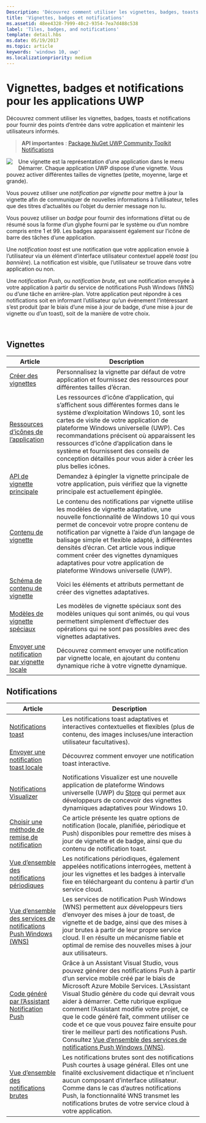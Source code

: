```yaml
---
Description: 'Découvrez comment utiliser les vignettes, badges, toasts et notifications pour fournir des points d’entrée dans votre application et maintenir les utilisateurs informés.'
title: 'Vignettes, badges et notifications'
ms.assetid: 48ee4328-7999-40c2-9354-7ea7d488c538
label: 'Tiles, badges, and notifications'
template: detail.hbs
ms.date: 05/19/2017
ms.topic: article
keywords: 'windows 10, uwp'
ms.localizationpriority: medium
---
```

# <a name="tiles-badges-and-notifications-for-uwp-apps"></a>Vignettes, badges et notifications pour les applications UWP
 

Découvrez comment utiliser les vignettes, badges, toasts et notifications pour fournir des points d’entrée dans votre application et maintenir les utilisateurs informés.

> **API importantes** : [Package NuGet UWP Community Toolkit Notifications](https://www.nuget.org/packages/Microsoft.Toolkit.Uwp.Notifications/)

<p><img style="float: left; margin: 0px 15px 15px 0px;" src="images/tile-and-live-tile.png" />
Une vignette est la représentation d’une application dans le menu Démarrer. Chaque application UWP dispose d’une vignette. Vous pouvez activer différentes tailles de vignettes (petite, moyenne, large et grande).</p>

<p>Vous pouvez utiliser une <em>notification par vignette</em> pour mettre à jour la vignette afin de communiquer de nouvelles informations à l’utilisateur, telles que des titres d’actualités ou l’objet du dernier message non lu.</p>

<p>Vous pouvez utiliser un <em>badge</em> pour fournir des informations d’état ou de résumé sous la forme d’un glyphe fourni par le système ou d’un nombre compris entre 1 et 99. Les badges apparaissent également sur l’icône de barre des tâches d’une application. </p>

<p>Une <em>notification toast</em> est une notification que votre application envoie à l’utilisateur via un élément d’interface utilisateur contextuel appelé <em>toast</em> (ou <em>bannière</em>). La notification est visible, que l’utilisateur se trouve dans votre application ou non.</p>
<p>Une <em>notification Push</em>, ou <em>notification brute</em>, est une notification envoyée à votre application à partir du service de notifications Push Windows (WNS) ou d’une tâche en arrière-plan. Votre application peut répondre à ces notifications soit en informant l’utilisateur qu’un événement l’intéressant s’est produit (par le biais d’une mise à jour de badge, d’une mise à jour de vignette ou d’un toast), soit de la manière de votre choix.</p>

 
## <a name="tiles"></a>Vignettes
| Article | Description |
| --- | --- |
| [Créer des vignettes](creating-tiles.md) | Personnalisez la vignette par défaut de votre application et fournissez des ressources pour différentes tailles d’écran. |
| [Ressources d’icônes de l’application](app-assets.md) | Les ressources d’icône d’application, qui s’affichent sous différentes formes dans le système d’exploitation Windows 10, sont les cartes de visite de votre application de plateforme Windows universelle (UWP). Ces recommandations précisent où apparaissent les ressources d’icône d’application dans le système et fournissent des conseils de conception détaillés pour vous aider à créer les plus belles icônes. |
| [API de vignette principale](primary-tile-apis.md) | Demandez à épingler la vignette principale de votre application, puis vérifiez que la vignette principale est actuellement épinglée. |
| [Contenu de vignette](create-adaptive-tiles.md) | Le contenu des notifications par vignette utilise les modèles de vignette adaptative, une nouvelle fonctionnalité de Windows 10 qui vous permet de concevoir votre propre contenu de notification par vignette à l’aide d’un langage de balisage simple et flexible adapté, à différentes densités d’écran. Cet article vous indique comment créer des vignettes dynamiques adaptatives pour votre application de plateforme Windows universelle (UWP). |
| [Schéma de contenu de vignette](../tiles-and-notifications/tile-schema.md) | Voici les éléments et attributs permettant de créer des vignettes adaptatives. |
| [Modèles de vignette spéciaux](special-tile-templates-catalog.md) | Les modèles de vignette spéciaux sont des modèles uniques qui sont animés, ou qui vous permettent simplement d’effectuer des opérations qui ne sont pas possibles avec des vignettes adaptatives. |
| [Envoyer une notification par vignette locale](sending-a-local-tile-notification.md) | Découvrez comment envoyer une notification par vignette locale, en ajoutant du contenu dynamique riche à votre vignette dynamique. |


## <a name="notifications"></a>Notifications

| Article | Description |
| --- | --- |
| [Notifications toast](adaptive-interactive-toasts.md) | Les notifications toast adaptatives et interactives contextuelles et flexibles (plus de contenu, des images incluses/une interaction utilisateur facultatives). |
| [Envoyer une notification toast locale](send-local-toast.md) | Découvrez comment envoyer une notification toast interactive. |
| [Notifications Visualizer](notifications-visualizer.md) | Notifications Visualizer est une nouvelle application de plateforme Windows universelle (UWP) du [Store](https://www.microsoft.com/store/apps/notifications-visualizer/9nblggh5xsl1) qui permet aux développeurs de concevoir des vignettes dynamiques adaptatives pour Windows 10. |
| [Choisir une méthode de remise de notification](choosing-a-notification-delivery-method.md) | Ce article présente les quatre options de notification (locale, planifiée, périodique et Push) disponibles pour remettre des mises à jour de vignette et de badge, ainsi que du contenu de notification toast. |
| [Vue d’ensemble des notifications périodiques](periodic-notification-overview.md) | Les notifications périodiques, également appelées notifications interrogées, mettent à jour les vignettes et les badges à intervalle fixe en téléchargeant du contenu à partir d’un service cloud. |
| [Vue d’ensemble des services de notifications Push Windows (WNS)](windows-push-notification-services--wns--overview.md) | Les services de notification Push Windows (WNS) permettent aux développeurs tiers d’envoyer des mises à jour de toast, de vignette et de badge, ainsi que des mises à jour brutes à partir de leur propre service cloud. Il en résulte un mécanisme fiable et optimal de remise des nouvelles mises à jour aux utilisateurs. |
| [Code généré par l’Assistant Notification Push](the-code-generated-by-the-push-notification-wizard.md) | Grâce à un Assistant Visual Studio, vous pouvez générer des notifications Push à partir d’un service mobile créé par le biais de Microsoft Azure Mobile Services. L’Assistant Visual Studio génère du code qui devrait vous aider à démarrer. Cette rubrique explique comment l’Assistant modifie votre projet, ce que le code généré fait, comment utiliser ce code et ce que vous pouvez faire ensuite pour tirer le meilleur parti des notifications Push. Consultez [Vue d’ensemble des services de notifications Push Windows (WNS)](windows-push-notification-services--wns--overview.md). |
| [Vue d’ensemble des notifications brutes](raw-notification-overview.md) | Les notifications brutes sont des notifications Push courtes à usage général. Elles ont une finalité exclusivement didactique et n’incluent aucun composant d’interface utilisateur. Comme dans le cas d’autres notifications Push, la fonctionnalité WNS transmet les notifications brutes de votre service cloud à votre application. |
